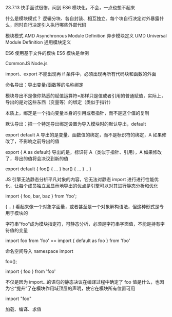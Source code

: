 23.7.13 快手面试很惨，问到 ES6 模块化，不会，一点也想不起来

什么是模块模式？
逻辑分块、各自封装、相互独立、每个块自行决定对外暴露什么，同时自行决定引入执行哪些外部代码

模块模式
AMD Asynchronous Module Definition 异步模块定义
UMD Universal Module Definition 通用模块定义

ES6 使用基于文件的模块
ES6 模块是单例

CommonJS Node.js

import、export 不能出现再 if 条件中，必须出现再所有代码块和函数的外面

命名导出：导出变量/函数等的名称绑定

模块导出不是像你熟悉的赋值运算符=那样只是值或者引用的普通赋值，实际上，导出的是对这些东西（变量等）的绑定（类似于指针）

本质上，绑定是一个指向变量本身的引用或者指针，而不是这个值的复制

默认导出：把一个特定导出绑定设置为导入模块时的默认导出，default

export default A 导出的是变量、函数值的绑定，而不是标识符的绑定，A 如果修改了，不影响之前导出的值

export { A as default} 导出的是，标识符 A（类似于指针、引用），A 如果修改了，导出的值将会决议到新的值

export default {
foo() { ... }
bar() { ... }
..
}

JS 引擎无法静态分析平凡对象的内容，它无法对静态 import 进行进行性能优化，让每个成员独立且显示地导出的优点是引擎可以对其进行静态分析和优化

import { foo, bar, baz } from 'foo';

{ .. } 看起来像一个对象字面量，或者甚至是一个对象解构语法，但这种形式是专用于模块的

字符串"foo"成为模块指定符，可静态分析，必须是字符串字面值，不能是持有字符值的变量

import foo from 'foo' == import { default as foo } from 'foo'

命名空间导入 namespace import

foo();

import { foo } from 'foo'

不仅是因为 import...的语句的静态决议在编译过程中确定了 foo 值是什么，也因为它“提升”了在模块作用域顶层的声明，使它在模块所有位置可用

import "foo"

加载、编译、求值
